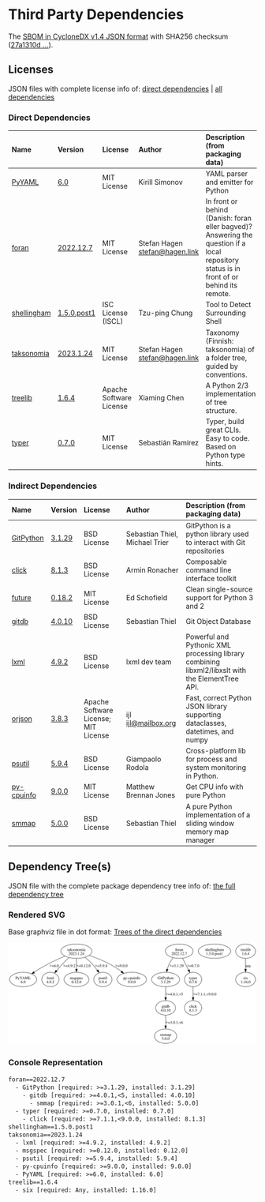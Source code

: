 # Third Party Dependencies

<!--[[[fill sbom_sha256()]]]-->
The [SBOM in CycloneDX v1.4 JSON format](https://git.sr.ht/~sthagen/liitos/blob/default/sbom.json) with SHA256 checksum ([27a1310d ...](https://git.sr.ht/~sthagen/liitos/blob/default/sbom.json.sha256 "sha256:27a1310d7eee195e3eba5ff2f67445b5812a65450075dc0fac5e45941ba31d44")).
<!--[[[end]]] (checksum: c968d3be576f361c4ad2a99f499b08bb)-->
## Licenses 

JSON files with complete license info of: [direct dependencies](direct-dependency-licenses.json) | [all dependencies](all-dependency-licenses.json)

### Direct Dependencies

<!--[[[fill direct_dependencies_table()]]]-->
| Name                                                   | Version                                                          | License                 | Author                           | Description (from packaging data)                                                                                                         |
|:-------------------------------------------------------|:-----------------------------------------------------------------|:------------------------|:---------------------------------|:------------------------------------------------------------------------------------------------------------------------------------------|
| [PyYAML](https://pyyaml.org/)                          | [6.0](https://pypi.org/project/PyYAML/6.0/)                      | MIT License             | Kirill Simonov                   | YAML parser and emitter for Python                                                                                                        |
| [foran](https://git.sr.ht/~sthagen/foran)              | [2022.12.7](https://pypi.org/project/foran/2022.12.7/)           | MIT License             | Stefan Hagen <stefan@hagen.link> | In front or behind (Danish: foran eller bagved)? Answering the question if a local repository status is in front of or behind its remote. |
| [shellingham](https://github.com/sarugaku/shellingham) | [1.5.0.post1](https://pypi.org/project/shellingham/1.5.0.post1/) | ISC License (ISCL)      | Tzu-ping Chung                   | Tool to Detect Surrounding Shell                                                                                                          |
| [taksonomia](https://git.sr.ht/~sthagen/taksonomia)    | [2023.1.24](https://pypi.org/project/taksonomia/2023.1.24/)      | MIT License             | Stefan Hagen <stefan@hagen.link> | Taxonomy (Finnish: taksonomia) of a folder tree, guided by conventions.                                                                   |
| [treelib](https://github.com/caesar0301/treelib)       | [1.6.4](https://pypi.org/project/treelib/1.6.4/)                 | Apache Software License | Xiaming Chen                     | A Python 2/3 implementation of tree structure.                                                                                            |
| [typer](https://github.com/tiangolo/typer)             | [0.7.0](https://pypi.org/project/typer/0.7.0/)                   | MIT License             | Sebastián Ramírez                | Typer, build great CLIs. Easy to code. Based on Python type hints.                                                                        |
<!--[[[end]]] (checksum: b33c8c3f77cb51ea2d5ba14442384f8c)-->

### Indirect Dependencies

<!--[[[fill indirect_dependencies_table()]]]-->
| Name                                                           | Version                                              | License                              | Author                         | Description (from packaging data)                                                                |
|:---------------------------------------------------------------|:-----------------------------------------------------|:-------------------------------------|:-------------------------------|:-------------------------------------------------------------------------------------------------|
| [GitPython](https://github.com/gitpython-developers/GitPython) | [3.1.29](https://pypi.org/project/GitPython/3.1.29/) | BSD License                          | Sebastian Thiel, Michael Trier | GitPython is a python library used to interact with Git repositories                             |
| [click](https://palletsprojects.com/p/click/)                  | [8.1.3](https://pypi.org/project/click/8.1.3/)       | BSD License                          | Armin Ronacher                 | Composable command line interface toolkit                                                        |
| [future](https://python-future.org)                            | [0.18.2](https://pypi.org/project/future/0.18.2/)    | MIT License                          | Ed Schofield                   | Clean single-source support for Python 3 and 2                                                   |
| [gitdb](https://github.com/gitpython-developers/gitdb)         | [4.0.10](https://pypi.org/project/gitdb/4.0.10/)     | BSD License                          | Sebastian Thiel                | Git Object Database                                                                              |
| [lxml](https://lxml.de/)                                       | [4.9.2](https://pypi.org/project/lxml/4.9.2/)        | BSD License                          | lxml dev team                  | Powerful and Pythonic XML processing library combining libxml2/libxslt with the ElementTree API. |
| [orjson](https://github.com/ijl/orjson)                        | [3.8.3](https://pypi.org/project/orjson/3.8.3/)      | Apache Software License; MIT License | ijl <ijl@mailbox.org>          | Fast, correct Python JSON library supporting dataclasses, datetimes, and numpy                   |
| [psutil](https://github.com/giampaolo/psutil)                  | [5.9.4](https://pypi.org/project/psutil/5.9.4/)      | BSD License                          | Giampaolo Rodola               | Cross-platform lib for process and system monitoring in Python.                                  |
| [py-cpuinfo](https://github.com/workhorsy/py-cpuinfo)          | [9.0.0](https://pypi.org/project/py-cpuinfo/9.0.0/)  | MIT License                          | Matthew Brennan Jones          | Get CPU info with pure Python                                                                    |
| [smmap](https://github.com/gitpython-developers/smmap)         | [5.0.0](https://pypi.org/project/smmap/5.0.0/)       | BSD License                          | Sebastian Thiel                | A pure Python implementation of a sliding window memory map manager                              |
<!--[[[end]]] (checksum: 206ee7d7a7680c83446b0e343296418e)-->

## Dependency Tree(s)

JSON file with the complete package dependency tree info of: [the full dependency tree](package-dependency-tree.json)

### Rendered SVG

Base graphviz file in dot format: [Trees of the direct dependencies](package-dependency-tree.dot.txt)

<img src="./package-dependency-tree.svg" alt="Trees of the direct dependencies" title="Trees of the direct dependencies"/>

### Console Representation

<!--[[[fill dependency_tree_console_text()]]]-->
````console
foran==2022.12.7
  - GitPython [required: >=3.1.29, installed: 3.1.29]
    - gitdb [required: >=4.0.1,<5, installed: 4.0.10]
      - smmap [required: >=3.0.1,<6, installed: 5.0.0]
  - typer [required: >=0.7.0, installed: 0.7.0]
    - click [required: >=7.1.1,<9.0.0, installed: 8.1.3]
shellingham==1.5.0.post1
taksonomia==2023.1.24
  - lxml [required: >=4.9.2, installed: 4.9.2]
  - msgspec [required: >=0.12.0, installed: 0.12.0]
  - psutil [required: >=5.9.4, installed: 5.9.4]
  - py-cpuinfo [required: >=9.0.0, installed: 9.0.0]
  - PyYAML [required: >=6.0, installed: 6.0]
treelib==1.6.4
  - six [required: Any, installed: 1.16.0]
````
<!--[[[end]]] (checksum: d5c196dda193d85f1354a1b39de55f1c)-->
